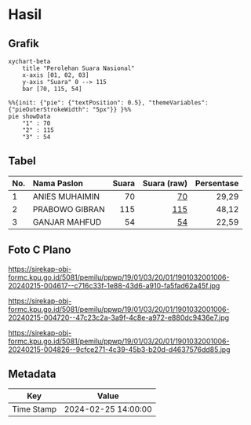 # Hasil

## Grafik

```mermaid
xychart-beta
    title "Perolehan Suara Nasional"
    x-axis [01, 02, 03]
    y-axis "Suara" 0 --> 115
    bar [70, 115, 54]
```

```mermaid
%%{init: {"pie": {"textPosition": 0.5}, "themeVariables": {"pieOuterStrokeWidth": "5px"}} }%%
pie showData
    "1" : 70
    "2" : 115
    "3" : 54
```

## Tabel

| No. | Nama Paslon    | Suara | Suara (raw) | Persentase |
|:--- |:-------------- | -----:| -----------:| ----------:|
| 1   | ANIES MUHAIMIN | 70    | [70][p-1]   | 29,29      |
| 2   | PRABOWO GIBRAN | 115   | [115][p-2]  | 48,12      |
| 3   | GANJAR MAHFUD  | 54    | [54][p-3]   | 22,59      |


[p-1]: https://github.com/gigit-pemilu/pemilu-2024/blob/main/pilpres/hitung-suara/sub/19-kepulauan-bangka-belitung/sub/01-bangka/sub/03-merawang/sub/2001-batu-rusa/sub/006-tps/sub/paslon-1.txt
[p-2]: https://github.com/gigit-pemilu/pemilu-2024/blob/main/pilpres/hitung-suara/sub/19-kepulauan-bangka-belitung/sub/01-bangka/sub/03-merawang/sub/2001-batu-rusa/sub/006-tps/sub/paslon-2.txt
[p-3]: https://github.com/gigit-pemilu/pemilu-2024/blob/main/pilpres/hitung-suara/sub/19-kepulauan-bangka-belitung/sub/01-bangka/sub/03-merawang/sub/2001-batu-rusa/sub/006-tps/sub/paslon-3.txt

## Foto C Plano

https://sirekap-obj-formc.kpu.go.id/5081/pemilu/ppwp/19/01/03/20/01/1901032001006-20240215-004617--c716c33f-1e88-43d6-a910-fa5fad62a45f.jpg

https://sirekap-obj-formc.kpu.go.id/5081/pemilu/ppwp/19/01/03/20/01/1901032001006-20240215-004720--47c23c2a-3a9f-4c8e-a972-e880dc9436e7.jpg

https://sirekap-obj-formc.kpu.go.id/5081/pemilu/ppwp/19/01/03/20/01/1901032001006-20240215-004826--9cfce271-4c39-45b3-b20d-d4637576dd85.jpg


## Metadata

| Key        | Value               |
| ---------- | ------------------- |
| Time Stamp | 2024-02-25 14:00:00 |



